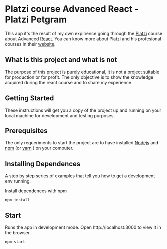 # Platzi course Advanced React - Platzi Petgram

This app it's the result of my own expirience going through the [Platzi](https://platzi.com/) course about Advanced [React](https://reactjs.org/). You can know more about Platzi and his profesional courses in their [website](https://platzi.com/).


## What is this project and what is not

The purpose of this project is purely educational, it is not a project suitable for production or for profit. The only objective is to show the knowledge acquired during the react course and to share my experience.

## Getting Started 

These instructions will get you a copy of the project up and running on your local machine for development and testing purposes.

## Prerequisites

The only requeriments to start the project are to have installed [Nodejs](https://nodejs.org) and [npm](https://www.npmjs.com/get-npm) (or [yarn](https://yarnpkg.com/) ) on your computer. 

## Installing Dependences

A step by step series of examples that tell you how to get a development env running.

Install dependences with npm

```
npm install
```


## Start

Runs the app in development mode.
Open http://localhost:3000 to view it in the browser.

```
npm start
```

